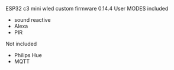 ESP32 c3 mini
wled custom firmware 0.14.4
User MODES included
- sound reactive
- Alexa
- PIR

Not included
- Philips Hue
- MQTT
